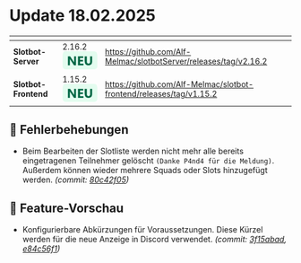 # Update 18.02.2025

<table data-card-size="large" data-view="cards"><thead><tr><th></th><th></th><th data-hidden data-card-target data-type="content-ref"></th></tr></thead><tbody><tr><td><strong>Slotbot-Server</strong></td><td>2.16.2 <img src="../../.gitbook/assets/Badge-New.png" alt="Neu" data-size="line"></td><td><a href="https://github.com/Alf-Melmac/slotbotServer/releases/tag/v2.16.2">https://github.com/Alf-Melmac/slotbotServer/releases/tag/v2.16.2</a></td></tr><tr><td><strong>Slotbot-Frontend</strong></td><td>1.15.2 <img src="../../.gitbook/assets/Badge-New.png" alt="Neu" data-size="line"></td><td><a href="https://github.com/Alf-Melmac/slotbot-frontend/releases/tag/v1.15.2">https://github.com/Alf-Melmac/slotbot-frontend/releases/tag/v1.15.2</a></td></tr></tbody></table>

## 🐞 Fehlerbehebungen

* Beim Bearbeiten der Slotliste werden nicht mehr alle bereits eingetragenen Teilnehmer gelöscht `(Danke P4nd4 für die Meldung)`. Außerdem können wieder mehrere Squads oder Slots hinzugefügt werden. _(commit:_ [_80c42f05_](https://github.com/Alf-Melmac/slotbotServer/commit/80c42f050adfd14de8873e3f359c790edfd6d7db)_)_

## 🔮 Feature-Vorschau

* Konfigurierbare Abkürzungen für Voraussetzungen. Diese Kürzel werden für die neue Anzeige in Discord verwendet. _(commit:_ [_3f15abad_](https://github.com/Alf-Melmac/slotbot-frontend/commit/3f15abad7c50af2a4a82eb4f051ec8736181e72b)_,_ [_e84c56f1_](https://github.com/Alf-Melmac/slotbotServer/commit/e84c56f12c878dacfbbd191897ac4c34178d71f2)_)_

